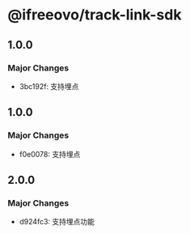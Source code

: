 # @ifreeovo/track-link-sdk

## 1.0.0

### Major Changes

- 3bc192f: 支持埋点

## 1.0.0

### Major Changes

- f0e0078: 支持埋点

## 2.0.0

### Major Changes

- d924fc3: 支持埋点功能
